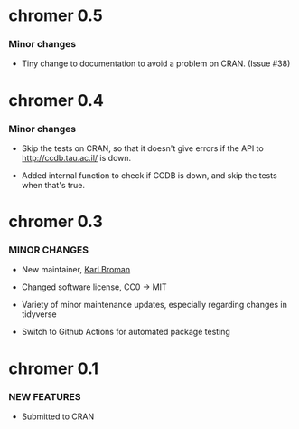 chromer 0.5
=============

### Minor changes

* Tiny change to documentation to avoid a problem on CRAN. (Issue #38)


chromer 0.4
=============

### Minor changes

* Skip the tests on CRAN, so that it doesn't give errors if the
  API to <http://ccdb.tau.ac.il/> is down.

* Added internal function to check if CCDB is down, and skip the tests
  when that's true.


chromer 0.3
=============

### MINOR CHANGES

* New maintainer, [Karl Broman](https://kbroman.org)

* Changed software license, CC0 -> MIT

* Variety of minor maintenance updates, especially regarding changes
  in tidyverse

* Switch to Github Actions for automated package testing


chromer 0.1
============

### NEW FEATURES

* Submitted to CRAN
